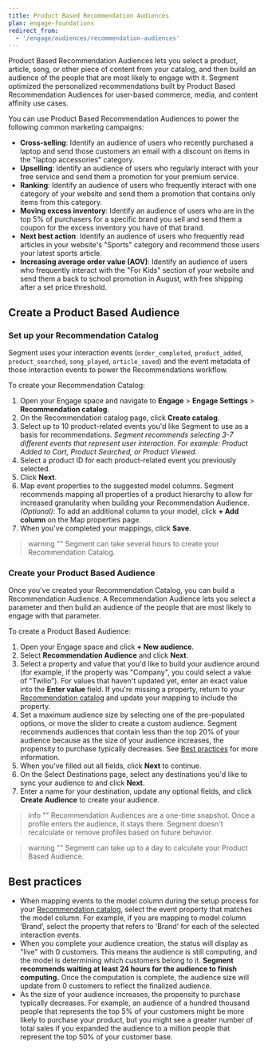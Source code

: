 ```yaml
---
title: Product Based Recommendation Audiences
plan: engage-foundations
redirect_from:
  - '/engage/audiences/recommendation-audiences'
---
```


Product Based Recommendation Audiences lets you select a product, article, song, or other piece of content from your catalog, and then build an audience of the people that are most likely to engage with it. Segment optimized the personalized recommendations built by Product Based Recommendation Audiences for user-based commerce, media, and content affinity use cases. 

You can use Product Based Recommendation Audiences to power the following common marketing campaigns: 

- **Cross-selling**: Identify an audience of users who recently purchased a laptop and send those customers an email with a discount on items in the "laptop accessories" category. 
- **Upselling**: Identify an audience of users who regularly interact with your free service and send them a promotion for your premium service. 
- **Ranking**: Identify an audience of users who frequently interact with one category of your website and send them a promotion that contains only items from this category. 
- **Moving excess inventory**: Identify an audience of users who are in the top 5% of purchasers for a specific brand you sell and send them a coupon for the excess inventory you have of that brand. 
- **Next best action**: Identify an audience of users who frequently read articles in your website's "Sports" category and recommend those users your latest sports article. 
- **Increasing average order value (AOV)**: Identify an audience of users who frequently interact with the "For Kids" section of your website and send them a back to school promotion in August, with free shipping after a set price threshold. 

## Create a Product Based Audience

### Set up your Recommendation Catalog
Segment uses your interaction events (`order_completed`, `product_added`, `product_searched`, `song_played`, `article_saved`) and the event metadata of those interaction events to power the Recommendations workflow.

To create your Recommendation Catalog:
1. Open your Engage space and navigate to **Engage** > **Engage Settings** > **Recommendation catalog**. 
2. On the Recommendation catalog page, click **Create catalog**. 
3. Select up to 10 product-related events you'd like Segment to use as a basis for recommendations. *Segment recommends selecting 3-7 different events that represent user interaction. For example: Product Added to Cart, Product Searched, or Product Viewed*. 
4. Select a product ID for each product-related event you previously selected. 
5. Click **Next**. 
6. Map event properties to the suggested model columns. Segment recommends mapping all properties of a product hierarchy to allow for increased granularity when building your Recommendation Audience. <br> _(Optional)_: To add an additional column to your model, click **+ Add column** on the Map properties page. 
7. When you've completed your mappings, click **Save**. 

> warning ""
> Segment can take several hours to create your Recommendation Catalog. 

### Create your Product Based Audience
Once you've created your Recommendation Catalog, you can build a Recommendation Audience. A Recommendation Audience lets you select a parameter and then build an audience of the people that are most likely to engage with that parameter. 

To create a Product Based Audience: 
1. Open your Engage space and click **+ New audience**. 
2. Select **Recommendation Audience** and click **Next**. 
3. Select a property and value that you'd like to build your audience around (for example, if the property was "Company", you could select a value of "Twilio"). For values that haven't updated yet, enter an exact value into the **Enter value** field. If you're missing a property, return to your [Recommendation catalog](#set-up-your-recommendation-catalog) and update your mapping to include the property. 
4. Set a maximum audience size by selecting one of the pre-populated options, or move the slider to create a custom audience. Segment recommends audiences that contain less than the top 20% of your audience because as the size of your audience increases, the propensity to purchase typically decreases. See [Best practices](#best-practices) for more information.
5. When you've filled out all fields, click **Next** to continue. 
6. On the Select Destinations page, select any destinations you'd like to sync your audience to and click **Next**.
7. Enter a name for your destination, update any optional fields, and click **Create Audience** to create your audience. 

> info ""
> Recommendation Audiences are a one-time snapshot. Once a profile enters the audience, it stays there. Segment doesn't recalculate or remove profiles based on future behavior.

> warning ""
> Segment can take up to a day to calculate your Product Based Audience.

## Best practices

- When mapping events to the model column during the setup process for your [Recommendation catalog](#set-up-your-recommendation-catalog), select the event property that matches the model column. For example, if you are mapping to model column ‘Brand’, select the property that refers to ‘Brand’ for each of the selected interaction events.
- When you complete your audience creation, the status will display as "live" with 0 customers. This means the audience is still computing, and the model is determining which customers belong to it. **Segment recommends waiting at least 24 hours for the audience to finish computing.** Once the computation is complete, the audience size will update from 0 customers to reflect the finalized audience.
- As the size of your audience increases, the propensity to purchase typically decreases. For example, an audience of a hundred thousand people that represents the top 5% of your customers might be more likely to purchase your product, but you might see a greater number of total sales if you expanded the audience to a million people that represent the top 50% of your customer base. 
